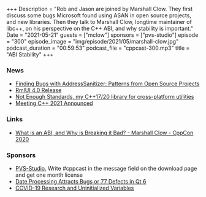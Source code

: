 +++
Description = "Rob and Jason are joined by Marshall Clow. They first discuss some bugs Microsoft found using ASAN in open source projects, and new libraries. Then they talk to Marshall Clow, longtime maintainer of libc++, on his perspective on the C++ ABI, and why stability is important."
Date = "2021-05-21"
guests = ["mclow"]
sponsors = ["pvs-studio"]
episode = "300"
episode_image = "img/episode/2021/05/marshall-clow.jpg"
podcast_duration = "00:59:53"
podcast_file = "cppcast-300.mp3"
title = "ABI Stability"
+++

### News ###

 - [Finding Bugs with AddressSanitizer: Patterns from Open Source Projects](https://devblogs.microsoft.com/cppblog/finding-bugs-with-addresssanitizer-patterns-from-open-source-projects/)
 - [RmlUI 4.0 Release](https://github.com/mikke89/RmlUi/releases/tag/4.0)
 - [Not Enough Standards, my C++17/20 library for cross-platform utilities](https://www.reddit.com/r/cpp/comments/nbeqfv/not_enough_standards_my_c1720_library_for/)
 - [Meeting C++ 2021 Announced](https://meetingcpp.com/2021/)

### Links ###

 - [What is an ABI, and Why is Breaking it Bad? - Marshall Clow - CppCon 2020](https://www.youtube.com/watch?v=7RoTDjLLXJQ)

### Sponsors ###

- [PVS-Studio.](https://www.viva64.com/pvs-download-cppcast-t) Write #cppcast in the message field on the download page and get one month license
- [Date Processing Attracts Bugs or 77 Defects in Qt 6](https://www.viva64.com/qt-6)
- [COVID-19 Research and Uninitialized Variables](https://www.viva64.com/covid-19)

